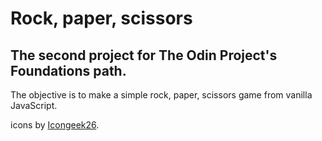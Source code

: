# Rock, paper, scissors

## The second project for The Odin Project's Foundations path.

The objective is to make a simple rock, paper, scissors game from vanilla JavaScript.

icons by [Icongeek26](https://www.flaticon.com/authors/icongeek26).
